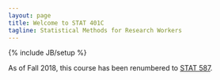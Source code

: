 ```yaml
---
layout: page
title: Welcome to STAT 401C
tagline: Statistical Methods for Research Workers
---
```

{% include JB/setup %}

As of Fall 2018, this course has been renumbered to 
[STAT 587](../stat587Eng/).
